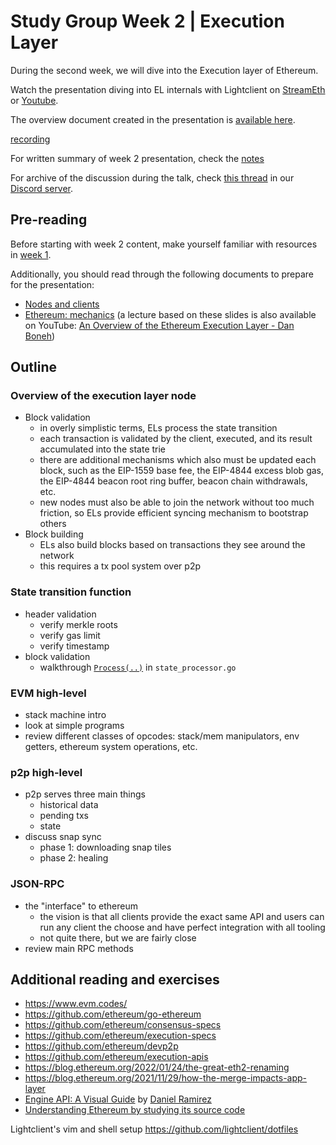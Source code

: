 # Study Group Week 2 | Execution Layer

During the second week, we will dive into the Execution layer of Ethereum. 

Watch the presentation diving into EL internals with Lightclient on [StreamEth](https://streameth.org/watch?event=&session=65dcdef0a6d370a1ab326de1) or [Youtube](https://www.youtube.com/watch?v=pniTkWo70OY). 

The overview document created in the presentation is [available here](https://github.com/eth-protocol-fellows/protocol-studies/blob/main/docs/eps/presentations/week2_notes.md?plain=1).

[recording](https://streameth.org/embed/?playbackId=70f6rq6un48dy74q&vod=true&streamId=&playerName=Execution+Layer+Overview+%7C+lightclient+%7C+Week+2 ':include :type=iframe width=100% height=520 frameborder="0" allow="fullscreen" allowfullscreen')

For written summary of week 2 presentation, check the [notes](https://ab9jvcjkej.feishu.cn/docx/BRDdd8kP9o00a2x6F4scRo0fnJh)

For archive of the discussion during the talk, check [this thread](https://discord.com/channels/1205546645496795137/1210292746817110027/1210292751158222848) in our [Discord server](https://discord.gg/epfsg). 

## Pre-reading

Before starting with week 2 content, make yourself familiar with resources in [week 1](/eps/week1.md). 

Additionally, you should read through the following documents to prepare for the presentation:
* [Nodes and clients](https://ethereum.org/developers/docs/nodes-and-clients)
* [Ethereum: mechanics](https://cs251.stanford.edu/lectures/lecture7.pdf) (a lecture based on these slides is also available on YouTube: [An Overview of the Ethereum Execution Layer - Dan Boneh](https://www.youtube.com/watch?v=7sxBjSfmROc))

## Outline

###  Overview of the execution layer node
* Block validation
    * in overly simplistic terms, ELs process the state transition
    * each transaction is validated by the client, executed, and its result accumulated into the state trie
    * there are additional mechanisms which also must be updated each block, such as the EIP-1559 base fee, the EIP-4844 excess blob gas, the EIP-4844 beacon root ring buffer, beacon chain withdrawals, etc.
    * new nodes must also be able to join the network without too much friction, so ELs provide efficient syncing mechanism to bootstrap others
* Block building
    * ELs also build blocks based on transactions they see around the network
    * this requires a tx pool system over p2p

### State transition function
* header validation
    * verify merkle roots
    * verify gas limit
    * verify timestamp
* block validation
    * walkthrough [`Process(..)`](https://github.com/ethereum/go-ethereum/blob/master/core/state_processor.go#L60) in `state_processor.go`

### EVM high-level
* stack machine intro
* look at simple programs
* review different classes of opcodes: stack/mem manipulators, env getters, ethereum system operations, etc.

### p2p high-level
* p2p serves three main things
    * historical data
    * pending txs
    * state
* discuss snap sync
    * phase 1: downloading snap tiles
    * phase 2: healing

### JSON-RPC
* the "interface" to ethereum
    * the vision is that all clients provide the exact same API and users can run any client the choose and have perfect integration with all tooling
    * not quite there, but we are fairly close
* review main RPC methods

## Additional reading and exercises 

- https://www.evm.codes/
- https://github.com/ethereum/go-ethereum
- https://github.com/ethereum/consensus-specs
- https://github.com/ethereum/execution-specs
- https://github.com/ethereum/devp2p
- https://github.com/ethereum/execution-apis
- https://blog.ethereum.org/2022/01/24/the-great-eth2-renaming
- https://blog.ethereum.org/2021/11/29/how-the-merge-impacts-app-layer
- [Engine API: A Visual Guide](https://hackmd.io/@danielrachi/engine_api) by [Daniel Ramirez](https://hackmd.io/@danielrachi)
- [Understanding Ethereum by studying its source code](https://gisli.hamstur.is/2020/08/understanding-ethereum-by-studying-the-source-code/)

Lightclient's vim and shell setup https://github.com/lightclient/dotfiles